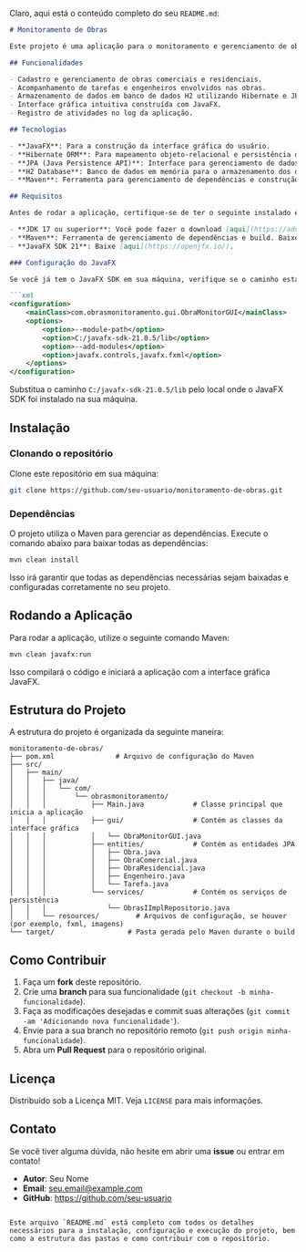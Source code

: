 Claro, aqui está o conteúdo completo do seu `README.md`:

```markdown
# Monitoramento de Obras

Este projeto é uma aplicação para o monitoramento e gerenciamento de obras. Desenvolvido utilizando JavaFX para a interface gráfica, Hibernate e JPA para persistência de dados, e Maven como gerenciador de dependências e construção do projeto.

## Funcionalidades

- Cadastro e gerenciamento de obras comerciais e residenciais.
- Acompanhamento de tarefas e engenheiros envolvidos nas obras.
- Armazenamento de dados em banco de dados H2 utilizando Hibernate e JPA.
- Interface gráfica intuitiva construída com JavaFX.
- Registro de atividades no log da aplicação.

## Tecnologias

- **JavaFX**: Para a construção da interface gráfica do usuário.
- **Hibernate ORM**: Para mapeamento objeto-relacional e persistência de dados.
- **JPA (Java Persistence API)**: Interface para gerenciamento de dados relacionais.
- **H2 Database**: Banco de dados em memória para o armazenamento dos dados.
- **Maven**: Ferramenta para gerenciamento de dependências e construção do projeto.

## Requisitos

Antes de rodar a aplicação, certifique-se de ter o seguinte instalado em seu ambiente de desenvolvimento:

- **JDK 17 ou superior**: Você pode fazer o download [aqui](https://adoptopenjdk.net/).
- **Maven**: Ferramenta de gerenciamento de dependências e build. Baixe [aqui](https://maven.apache.org/download.cgi).
- **JavaFX SDK 21**: Baixe [aqui](https://openjfx.io/).

### Configuração do JavaFX

Se você já tem o JavaFX SDK em sua máquina, verifique se o caminho está correto no `pom.xml`. Exemplo:

```xml
<configuration>
    <mainClass>com.obrasmonitoramento.gui.ObraMonitorGUI</mainClass>
    <options>
        <option>--module-path</option>
        <option>C:/javafx-sdk-21.0.5/lib</option>
        <option>--add-modules</option>
        <option>javafx.controls,javafx.fxml</option>
    </options>
</configuration>
```

Substitua o caminho `C:/javafx-sdk-21.0.5/lib` pelo local onde o JavaFX SDK foi instalado na sua máquina.

## Instalação

### Clonando o repositório

Clone este repositório em sua máquina:

```bash
git clone https://github.com/seu-usuario/monitoramento-de-obras.git
```

### Dependências

O projeto utiliza o Maven para gerenciar as dependências. Execute o comando abaixo para baixar todas as dependências:

```bash
mvn clean install
```

Isso irá garantir que todas as dependências necessárias sejam baixadas e configuradas corretamente no seu projeto.

## Rodando a Aplicação

Para rodar a aplicação, utilize o seguinte comando Maven:

```bash
mvn clean javafx:run
```

Isso compilará o código e iniciará a aplicação com a interface gráfica JavaFX.

## Estrutura do Projeto

A estrutura do projeto é organizada da seguinte maneira:

```
monitoramento-de-obras/
├── pom.xml               # Arquivo de configuração do Maven
├── src/
│   ├── main/
│   │   ├── java/
│   │   │   └── com/
│   │   │       └── obrasmonitoramento/
│   │   │           ├── Main.java            # Classe principal que inicia a aplicação
│   │   │           ├── gui/                 # Contém as classes da interface gráfica
│   │   │           │   └── ObraMonitorGUI.java
│   │   │           ├── entities/            # Contém as entidades JPA
│   │   │           │   ├── Obra.java
│   │   │           │   ├── ObraComercial.java
│   │   │           │   ├── ObraResidencial.java
│   │   │           │   ├── Engenheiro.java
│   │   │           │   └── Tarefa.java
│   │   │           └── services/            # Contém os serviços de persistência
│   │   │               └── ObrasIImplRepositorio.java
│   │   └── resources/         # Arquivos de configuração, se houver (por exemplo, fxml, imagens)
└── target/                  # Pasta gerada pelo Maven durante o build
```

## Como Contribuir

1. Faça um **fork** deste repositório.
2. Crie uma **branch** para sua funcionalidade (`git checkout -b minha-funcionalidade`).
3. Faça as modificações desejadas e commit suas alterações (`git commit -am 'Adicionando nova funcionalidade'`).
4. Envie para a sua branch no repositório remoto (`git push origin minha-funcionalidade`).
5. Abra um **Pull Request** para o repositório original.

## Licença

Distribuído sob a Licença MIT. Veja `LICENSE` para mais informações.

## Contato

Se você tiver alguma dúvida, não hesite em abrir uma **issue** ou entrar em contato!

- **Autor**: Seu Nome
- **Email**: seu.email@example.com
- **GitHub**: https://github.com/seu-usuario
```

Este arquivo `README.md` está completo com todos os detalhes necessários para a instalação, configuração e execução do projeto, bem como a estrutura das pastas e como contribuir com o repositório.